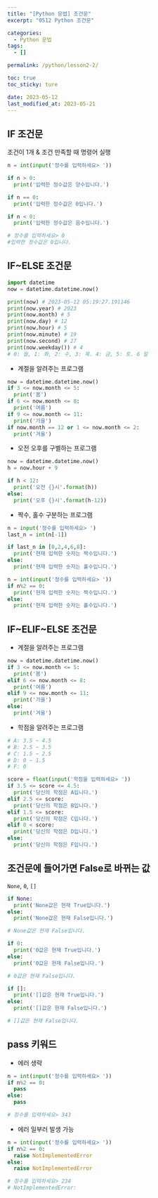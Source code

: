 ```yaml
---
title: "[Python 문법] 조건문"
excerpt: "0512 Python 조건문"

categories:
  - Python 문법
tags:
  - []

permalink: /python/lesson2-2/

toc: true
toc_sticky: ture

date: 2023-05-12
last_modified_at: 2023-05-21
---
```


## IF 조건문

조건이 1개 & 조건 만족할 때 명령어 실행

```python
n = int(input('정수를 입력하세요> '))

if n > 0:
  print('입력한 정수값은 양수입니다.')

if n == 0:
  print('입력한 정수값은 0입니다.')

if n < 0:
  print('입력한 정수값은 음수입니다.')

# 정수를 입력하세요> 0
#입력한 정수값은 0입니다.
```

## IF~ELSE 조건문

```python
import datetime
now = datetime.datetime.now()

print(now) # 2023-05-12 05:19:27.191146
print(now.year) # 2023
print(now.month) # 5
print(now.day) # 12
print(now.hour) # 5
print(now.minute) # 19
print(now.second) # 27
print(now.weekday()) # 4
# 0: 월, 1: 화, 2: 수, 3: 목. 4: 금, 5: 토. 6 일
```

- 계절을 알려주는 프로그램

```python
now = datetime.datetime.now()
if 3 <= now.month <= 5:
  print('봄')
if 6 <= now.month <= 8:
  print('여름')
if 9 <= now.month <= 11:
  print('가을')
if now.month == 12 or 1 <= now.month <= 2:
  print('겨울')
```

- 오전 오후를 구별하는 프로그램

```python
now = datetime.datetime.now()
h = now.hour + 9

if h < 12:
  print('오전 {}시'.format(h))
else:
  print('오후 {}시'.format(h-12))
```

- 짝수, 홀수 구분하는 프로그램

```python
n = input('정수를 입력하세요> ')
last_n = int(n[-1])

if last_n in [0,2,4,6,8]:
  print('현재 입력한 숫자는 짝수입니다.')
else:
  print('현재 입력한 숫자는 홀수입니다.')
```
```python
n = int(input('정수를 입력하세요> '))
if n%2 == 0:
  print('현재 입력한 숫자는 짝수입니다.')
else:
  print('현재 입력한 숫자는 홀수입니다.')
```

## IF~ELIF~ELSE 조건문

- 계절을 알려주는 프로그램

```python
now = datetime.datetime.now()
if 3 <= now.month <= 5:
  print('봄')
elif 6 <= now.month <= 8:
  print('여름')
elif 9 <= now.month <= 11:
  print('가을')
else:
  print('겨울')
```

- 학점을 알려주는 프로그램

```python
# A: 3.5 ~ 4.5
# B: 2.5 ~ 3.5
# C: 1.5 ~ 2.5
# D: 0 ~ 1.5
# F: 0

score = float(input('학점을 입력하세요> '))
if 3.5 <= score <= 4.5:
  print('당신의 학점은 A입니다.')
elif 2.5 <= score:
  print('당신의 학점은 B입니다.')
elif 1.5 <= score:
  print('당신의 학점은 C입니다.')
elif 0 < score:
  print('당신의 학점은 D입니다.')
else:
  print('당신의 학점은 F입니다.')
```

## 조건문에 들어가면 False로 바뀌는 값

`None`, `0`, `[]`

```python
if None:
  print('None값은 현재 True입니다.')
else:
  print('None값은 현재 False입니다.')

# None값은 현재 False입니다.

if 0:
  print('0값은 현재 True입니다.')
else:
  print('0값은 현재 False입니다.')

# 0값은 현재 False입니다.

if []:
  print('[]값은 현재 True입니다.')
else:
  print('[]값은 현재 False입니다.')

# []값은 현재 False입니다.
```

## pass 키워드

- 에러 생략

```python
n = int(input('정수를 입력하세요> '))
if n%2 == 0:
  pass
else:
  pass

# 정수를 입력하세요> 343
```

- 에러 일부러 발생 가능

```python
n = int(input('정수를 입력하세요> '))
if n%2 == 0:
  raise NotImplementedError
else:
  raise NotImplementedError

# 정수를 입력하세요> 234
# NotImplementedError:
```


